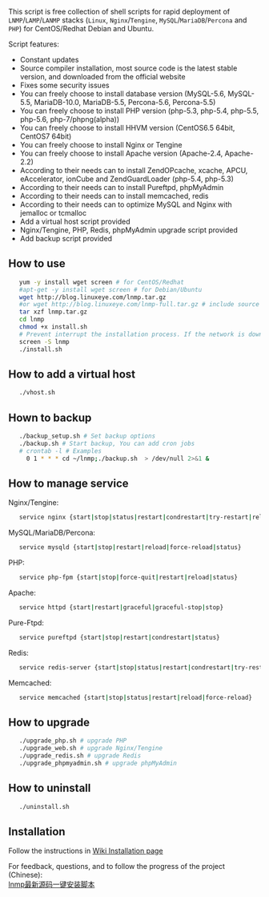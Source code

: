    This script is free collection of shell scripts for rapid deployment of `LNMP`/`LAMP`/`LANMP` stacks (`Linux`, `Nginx`/`Tengine`, `MySQL`/`MariaDB`/`Percona` and `PHP`) for CentOS/Redhat Debian and Ubuntu.

   Script features: 
- Constant updates 
- Source compiler installation, most source code is the latest stable version, and downloaded from the official website
- Fixes some security issues 
- You can freely choose to install database version (MySQL-5.6, MySQL-5.5, MariaDB-10.0, MariaDB-5.5, Percona-5.6, Percona-5.5)
- You can freely choose to install PHP version (php-5.3, php-5.4, php-5.5, php-5.6, php-7/phpng(alpha))
- You can freely choose to install HHVM version (CentOS6.5 64bit, CentOS7 64bit)
- You can freely choose to install Nginx or Tengine
- You can freely choose to install Apache version (Apache-2.4, Apache-2.2)
- According to their needs can to install ZendOPcache, xcache, APCU, eAccelerator, ionCube and ZendGuardLoader (php-5.4, php-5.3)
- According to their needs can to install Pureftpd, phpMyAdmin
- According to their needs can to install memcached, redis
- According to their needs can to optimize MySQL and Nginx with jemalloc or tcmalloc
- Add a virtual host script provided
- Nginx/Tengine, PHP, Redis, phpMyAdmin upgrade script provided
- Add backup script provided

## How to use 

```bash
   yum -y install wget screen # for CentOS/Redhat
   #apt-get -y install wget screen # for Debian/Ubuntu 
   wget http://blog.linuxeye.com/lnmp.tar.gz
   #or wget http://blog.linuxeye.com/lnmp-full.tar.gz # include source packages
   tar xzf lnmp.tar.gz
   cd lnmp
   chmod +x install.sh
   # Prevent interrupt the installation process. If the network is down, you can execute commands `screen -r lnmp` network reconnect the installation window.
   screen -S lnmp
   ./install.sh
```

## How to add a virtual host

```bash
   ./vhost.sh
```

## Hown to backup

```bash
   ./backup_setup.sh # Set backup options 
   ./backup.sh # Start backup, You can add cron jobs
   # crontab -l # Examples 
     0 1 * * * cd ~/lnmp;./backup.sh  > /dev/null 2>&1 &
```

## How to manage service
Nginx/Tengine:
```bash
   service nginx {start|stop|status|restart|condrestart|try-restart|reload|force-reload|configtest}
```
MySQL/MariaDB/Percona:
```bash
   service mysqld {start|stop|restart|reload|force-reload|status}
```
PHP:
```bash
   service php-fpm {start|stop|force-quit|restart|reload|status}
```
Apache:
```bash
   service httpd {start|restart|graceful|graceful-stop|stop}
```
Pure-Ftpd:
```bash
   service pureftpd {start|stop|restart|condrestart|status}
```
Redis:
```bash
   service redis-server {start|stop|status|restart|condrestart|try-restart|reload|force-reload}
```
Memcached:
```bash
   service memcached {start|stop|status|restart|reload|force-reload}
```

## How to upgrade 
```bash
   ./upgrade_php.sh # upgrade PHP
   ./upgrade_web.sh # upgrade Nginx/Tengine
   ./upgrade_redis.sh # upgrade Redis 
   ./upgrade_phpmyadmin.sh # upgrade phpMyAdmin 
```

## How to uninstall 

```bash
   ./uninstall.sh
```

## Installation
   Follow the instructions in [Wiki Installation page](https://github.com/lj2007331/lnmp/wiki/Installation)<br />

   For feedback, questions, and to follow the progress of the project (Chinese): <br />
   [lnmp最新源码一键安装脚本](http://blog.linuxeye.com/31.html)<br />
